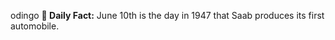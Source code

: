 odingo
**<b>📌 Daily Fact:</b>** June 10th is the day in 1947 that Saab produces its first automobile.
